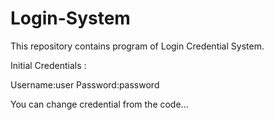 # Login-System

This repository contains program of Login Credential System.

Initial Credentials :

Username:user
Password:password

You can change credential from the code...
